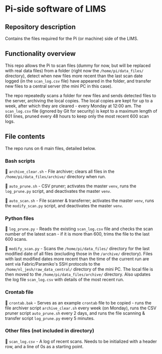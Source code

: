 # Pi-side software of LIMS

## Repository description 
Contains the files required for the Pi (or machine) side of the LIMS. 


## Functionality overview
This repo allows the Pi to scan files (dummy for now, but will be replaced with real data files) from a folder (right now the `/home/pi/data_files/` directory), detect when new files more recent than the last scan date logged (in the `scan_log.csv` file) have appeared in the folder,
and transfer new files to a central server (the mini PC in this case).

The repo repeatedly scans a folder for new files and sends detected files to the server, archiving the local copies. The local copies are kept for up to a week, after which they are cleared - every Monday at 12:00 am. 
The `scan_log.csv` file (ignored by Git for security) is kept to a maximum length of 601 lines, pruned every 48 hours to keep only the most recent 600 scan logs.


## File contents
The repo runs on 6 main files, detailed below.


### Bash scripts
📄 `archive_clear.sh` - File archiver; clears all files in the `/home/pi/data_files/archive/` directory when run.

📄 `auto_prune.sh` - CSV pruner; activates the master `venv`, runs the `log_prune.py` script, and deactivates the master `venv`.

📄 `auto_scan.sh` - File scanner & transferrer; activates the master `venv`, runs the `modify_scan.py` script, and deactivates the master `venv`.


### Python files
📄 `log_prune.py` - Reads the existing `scan_log.csv` file and checks the scan number of the latest scan - if it is more than 600, trims the file to the last 600 scans.

📄 `modify_scan.py` - Scans the `/home/pi/data_files/` directory for the last modified date of all files (excluding those in the `/archive/` directory). 
Files with last modified dates more recent than the time of the current run are sent via Fabric/Paramiko's SSH protocols to the `/home/nl_jesh/raw_data_central/` directory of the mini PC. 
The local file is then moved to the `/home/pi/data_files/archive/` directory. Also updates the log file `scan_log.csv` with details of the most recent run.


### Crontab file
📄 `crontab.bak` - Serves as an example `crontab` file to be copied - runs the file archiver script `archive_clear.sh` every week (on Monday), runs the CSV pruner script `auto_prune.sh` every 2 days, 
and runs the file scanning & transfer script `log_prune.py` every 5 minutes.

### Other files (not included in directory)
📄 `scan_log.csv` - A log of recent scans. Needs to be initialized with a header row, and a line of 0s as a starting point. 
